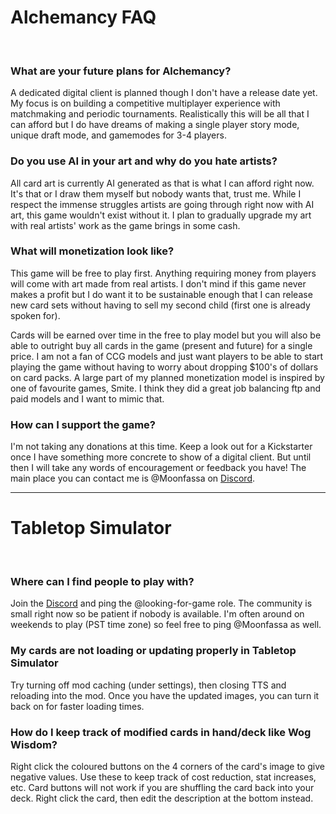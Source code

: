 # Alchemancy FAQ
‎ 
### What are your future plans for Alchemancy?
A dedicated digital client is planned though I don't have a release date yet. My focus is on building a competitive multiplayer experience with matchmaking and periodic tournaments. Realistically this will be all that I can afford but I do have dreams of making a single player story mode, unique draft mode, and gamemodes for 3-4 players.

### Do you use AI in your art and why do you hate artists?
All card art is currently AI generated as that is what I can afford right now. It's that or I draw them myself but nobody wants that, trust me. While I respect the immense struggles artists are going through right now with AI art, this game wouldn't exist without it. I plan to gradually upgrade my art with real artists' work as the game brings in some cash. 

### What will monetization look like?
This game will be free to play first. Anything requiring money from players will come with art made from real artists. I don't mind if this game never makes a profit but I do want it to be sustainable enough that I can release new card sets without having to sell my second child (first one is already spoken for). 

Cards will be earned over time in the free to play model but you will also be able to outright buy all cards in the game (present and future) for a single price. I am not a fan of CCG models and just want players to be able to start playing the game without having to worry about dropping $100's of dollars on card packs. A large part of my planned monetization model is inspired by one of favourite games, Smite. I think they did a great job balancing ftp and paid models and I want to mimic that.

### How can I support the game?
I'm not taking any donations at this time. Keep a look out for a Kickstarter once I have something more concrete to show of a digital client. But until then I will take any words of encouragement or feedback you have! The main place you can contact me is @Moonfassa on [Discord](https://discord.com/invite/HWGFe7tPyZ).  

___

# Tabletop Simulator
‎ 
### Where can I find people to play with?
Join the [Discord](https://discord.com/invite/HWGFe7tPyZ) and ping the @looking-for-game role. The community is small right now so be patient if nobody is available. I'm often around on weekends to play (PST time zone) so feel free to ping @Moonfassa as well.

### My cards are not loading or updating properly in Tabletop Simulator
Try turning off mod caching (under settings), then closing TTS and reloading into the mod. Once you have the updated images, you can turn it back on for faster loading times.

### How do I keep track of modified cards in hand/deck like Wog Wisdom?
Right click the coloured buttons on the 4 corners of the card's image to give negative values. Use these to keep track of cost reduction, stat increases, etc. Card buttons will not work if you are shuffling the card back into your deck. Right click the card, then edit the description at the bottom instead.
